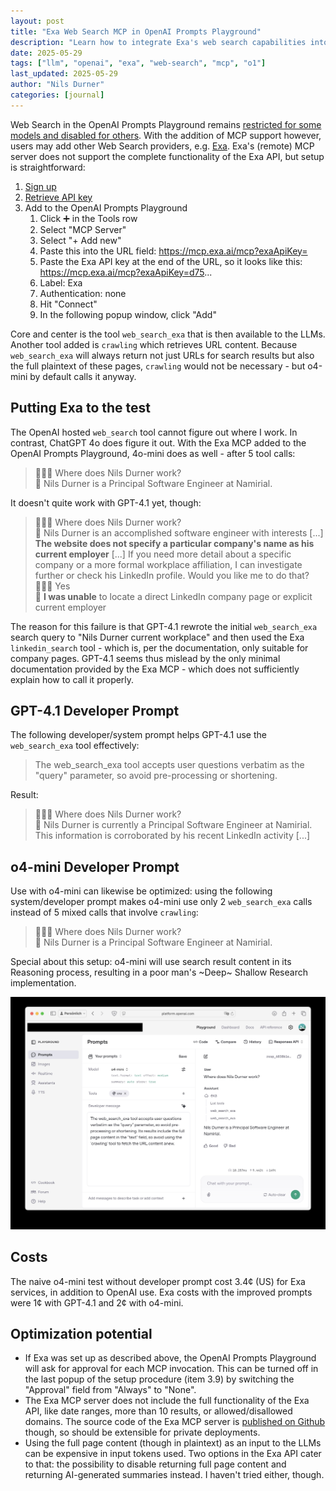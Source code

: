 ```yaml
---
layout: post
title: "Exa Web Search MCP in OpenAI Prompts Playground"
description: "Learn how to integrate Exa's web search capabilities into OpenAI Prompts Playground using MCP, including setup instructions, cost analysis, and optimization tips for GPT-4.1 and o4-mini models."
date: 2025-05-29
tags: ["llm", "openai", "exa", "web-search", "mcp", "o1"]
last_updated: 2025-05-29
author: "Nils Durner"
categories: [journal]
---
```


Web Search in the OpenAI Prompts Playground remains [restricted for some models and disabled for others](web-search_o3). With the addition of MCP support however, users may add other Web Search providers, e.g. [Exa](https://exa.ai). Exa's (remote) MCP server does not support the complete functionality of the Exa API, but setup is straightforward:
1. [Sign up](https://dashboard.exa.ai/)
2. [Retrieve API key](https://dashboard.exa.ai/api-keys)
3. Add to the OpenAI Prompts Playground
    1. Click ➕ in the Tools row
    2. Select "MCP Server"
    3. Select "+ Add new"
    4. Paste this into the URL field: https://mcp.exa.ai/mcp?exaApiKey=
    5. Paste the Exa API key at the end of the URL, so it looks like this: https://mcp.exa.ai/mcp?exaApiKey=d75...
    6. Label: Exa
    7. Authentication: none
    8. Hit "Connect"
    9. In the following popup window, click "Add"

Core and center is the tool `web_search_exa` that is then available to the LLMs. Another tool added is `crawling` which retrieves URL content. Because `web_search_exa` will always return not just URLs for search results but also the full plaintext of these pages, `crawling` would not be necessary - but o4-mini by default calls it anyway.

## Putting Exa to the test
The OpenAI hosted `web_search` tool cannot figure out where I work. In contrast, ChatGPT 4o does figure it out. With the Exa MCP added to the OpenAI Prompts Playground, 4o-mini does as well - after 5 tool calls:  
> 🧔🏻‍♂️ Where does Nils Durner work?  
🤖 Nils Durner is a Principal Software Engineer at Namirial.

It doesn't quite work with GPT-4.1 yet, though:
> 🧔🏻‍♂️ Where does Nils Durner work?  
🤖 Nils Durner is an accomplished software engineer with interests [...] **The website does not specify a particular company's name as his current employer** [...] If you need more detail about a specific company or a more formal workplace affiliation, I can investigate further or check his LinkedIn profile. Would you like me to do that?  
🧔🏻‍♂️ Yes  
🤖 **I was unable** to locate a direct LinkedIn company page or explicit current employer

The reason for this failure is that GPT-4.1 rewrote the initial `web_search_exa` search query to "Nils Durner current workplace" and then used the Exa `linkedin_search` tool - which is, per the documentation, only suitable for company pages. GPT-4.1 seems thus mislead by the only minimal documentation provided by the Exa MCP - which does not sufficiently explain how to call it properly.

## GPT-4.1 Developer Prompt
The following developer/system prompt helps GPT-4.1 use the `web_search_exa` tool effectively:
> The web_search_exa tool accepts user questions verbatim as the \"query\" parameter, so avoid pre-processing or shortening.

Result:
> 🧔🏻‍♂️ Where does Nils Durner work?  
🤖 Nils Durner is currently a Principal Software Engineer at Namirial. This information is corroborated by his recent LinkedIn activity [...]

## o4-mini Developer Prompt
Use with o4-mini can likewise be optimized: using the following system/developer prompt makes o4-mini use only 2 `web_search_exa` calls instead of 5 mixed calls that involve `crawling`:
> 🧔🏻‍♂️ Where does Nils Durner work?  
🤖 Nils Durner is a Principal Software Engineer at Namirial.

Special about this setup: o4-mini will use search result content in its Reasoning process, resulting in a poor man's ~Deep~ Shallow Research implementation.

![OpenAI Prompts Playground with Exa MCP](assets/img/exa-mcp-openai-playground.jpg)

## Costs
The naive o4-mini test without developer prompt cost 3.4¢ (US) for Exa services, in addition to OpenAI use. Exa costs with the improved prompts were 1¢ with GPT-4.1 and 2¢ with o4-mini.

## Optimization potential
* If Exa was set up as described above, the OpenAI Prompts Playground will ask for approval for each MCP invocation. This can be turned off in the last popup of the setup procedure (item 3.9) by switching the "Approval" field from "Always" to "None".
* The Exa MCP server does not include the full functionality of the Exa API, like date ranges, more than 10 results, or allowed/disallowed domains. The source code of the Exa MCP server is [published on Github](https://github.com/exa-labs/exa-mcp-server/) though, so should be extensible for private deployments.
* Using the full page content (though in plaintext) as an input to the LLMs can be expensive in input tokens used. Two options in the Exa API cater to that: the possibility to disable returning full page content and returning AI-generated summaries instead. I haven't tried either, though.